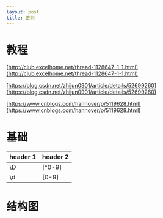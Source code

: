 ```yaml
---
layout: post
title: 正则
---
```

# 教程

[http://club.excelhome.net/thread-1128647-1-1.html](http://club.excelhome.net/thread-1128647-1-1.html)

[https://blog.csdn.net/zhijun0901/article/details/52699260](https://blog.csdn.net/zhijun0901/article/details/52699260)

[https://www.cnblogs.com/hannover/p/5119628.html](https://www.cnblogs.com/hannover/p/5119628.html)

# 基础

header 1 | header 2
---|---
\D|[^0-9]
\d|[0-9]

# 结构图